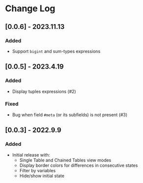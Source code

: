 # Change Log

<!-- Check [Keep a Changelog](http://keepachangelog.com/) for recommendations on how to structure this file. -->

## [0.0.6] - 2023.11.13
### Added
- Support `bigint` and sum-types expressions

## [0.0.5] - 2023.4.19
### Added
- Display tuples expressions (#2)
### Fixed
- Bug when field `#meta` (or its subfields) is not present (#3)

## [0.0.3] - 2022.9.9
### Added
- Initial release with:
    - Single Table and Chained Tables view modes
    - Display border colors for differences in consecutive states
    - Filter by variables
    - Hide/show initial state
